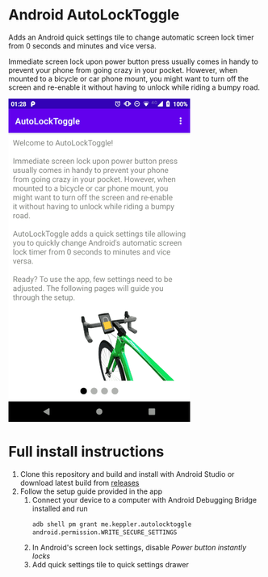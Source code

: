 # Android AutoLockToggle
Adds an Android quick settings tile to change automatic screen lock timer from 0 seconds and minutes and vice versa.

Immediate screen lock upon power button press usually comes in handy to prevent your phone from going crazy in your pocket. However, when mounted to a bicycle or car phone mount, you might want to turn off the screen and re-enable it without having to unlock while riding a bumpy road.

![Screenshot](screenshot.gif "App Screenshot")

# Full install instructions
1. Clone this repository and build and install with Android Studio or download latest build from [releases](../../releases)
1. Follow the setup guide provided in the app
    1. Connect your device to a computer with Android Debugging Bridge installed and run
        ```
        adb shell pm grant me.keppler.autolocktoggle android.permission.WRITE_SECURE_SETTINGS
        ```
    1. In Android's screen lock settings, disable *Power button instantly locks*
    1. Add quick settings tile to quick settings drawer